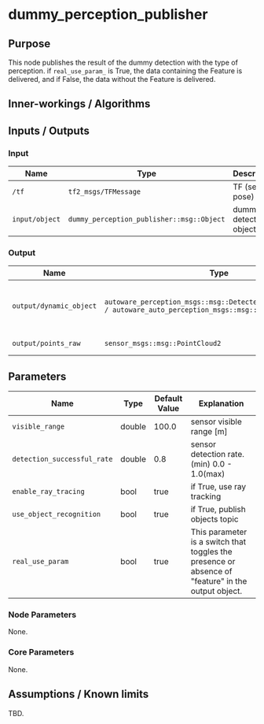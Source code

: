 # dummy_perception_publisher

## Purpose

This node publishes the result of the dummy detection with the type of perception. if `real_use_param_` is True, the data containing the Feature is delivered, and if False, the data without the Feature is delivered.

## Inner-workings / Algorithms

## Inputs / Outputs

### Input

| Name           | Type                                      | Description             |
| -------------- | ----------------------------------------- | ----------------------- |
| `/tf`          | `tf2_msgs/TFMessage`                      | TF (self-pose)          |
| `input/object` | `dummy_perception_publisher::msg::Object` | dummy detection objects |

### Output

| Name                    | Type                                                                                                              | Description                                           |
| ----------------------- | ----------------------------------------------------------------------------------------------------------------- | ----------------------------------------------------- |
| `output/dynamic_object` | `autoware_perception_msgs::msg::DetectedObjectsWithFeature / autoware_auto_perception_msgs::msg::DetectedObjects` | Publishes objects (True:w/Feature, False:w/o Feature) |
| `output/points_raw`     | `sensor_msgs::msg::PointCloud2`                                                                                   | point cloud of objects                                |

## Parameters

| Name                        | Type   | Default Value | Explanation                                                                                        |
| --------------------------- | ------ | ------------- | -------------------------------------------------------------------------------------------------- |
| `visible_range`             | double | 100.0         | sensor visible range [m]                                                                           |
| `detection_successful_rate` | double | 0.8           | sensor detection rate. (min) 0.0 - 1.0(max)                                                        |
| `enable_ray_tracing`        | bool   | true          | if True, use ray tracking                                                                          |
| `use_object_recognition`    | bool   | true          | if True, publish objects topic                                                                     |
| `real_use_param`           | bool   | true          | This parameter is a switch that toggles the presence or absence of "feature" in the output object. |

### Node Parameters

None.

### Core Parameters

None.

## Assumptions / Known limits

TBD.
